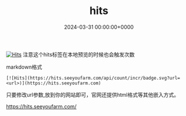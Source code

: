 ﻿---
title: hits # 标题
slug: hits # url(注释掉 和标题相同)
image: hits.png # 头图，注释掉，否则会有一个难看的呃加载不出来的图片
# description: xxxx # 描述小字(注释掉 不显示描述)

date: 2024-03-31 00:00:00+0000 # 日期时间，如果时间未到，post 不会显示(注释掉 不显示日期)
# weight: 1 # 权重越小，放到越前面   (注释掉 日期排序)

# tags: # 只能在侧面看到的标签,会显示在文章的底部
#     - TAG A
#     - TAG B
# categories: #会显示在 post 上面的分类
#     - themes
#     - syntax
---
[![Hits](https://hits.seeyoufarm.com/api/count/incr/badge.svg?url=http://127.0.0.1:51000/p/hits/)](https://hits.seeyoufarm.com)
注意这个hits标签在本地预览的时候也会触发次数

markdown格式
```
[![Hits](https://hits.seeyoufarm.com/api/count/incr/badge.svg?url=<url>)](https://hits.seeyoufarm.com)
```
只要修改url参数,放到你的网站即可，官网还提供html格式等其他嵌入方式。

https://hits.seeyoufarm.com/ 
